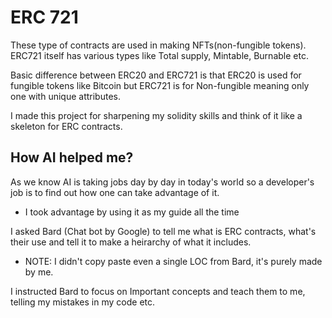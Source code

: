 # ERC 721 
These type of contracts are used in making NFTs(non-fungible tokens). ERC721 itself has various types like Total supply, Mintable, Burnable etc.


Basic difference between ERC20 and ERC721 is that ERC20 is used for fungible tokens like Bitcoin but ERC721 is for Non-fungible meaning only one with unique attributes. 

I made this project for sharpening my solidity skills and think of it like a skeleton for ERC contracts.

## How AI helped me?
As we know AI is taking jobs day by day in today's world so a developer's job is to find out how one can take advantage of it. 
* I took advantage by using it as my guide all the time 

I asked Bard (Chat bot by Google) to tell me what is ERC contracts, what's their use and tell it to make a heirarchy of what it includes.

* NOTE: I didn't copy paste even a single LOC from Bard, it's purely made by me.

 I instructed Bard to focus on Important concepts and teach them to me, telling my mistakes in my code etc.  
